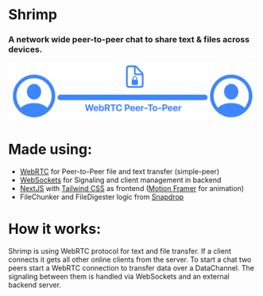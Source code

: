 # Shrimp

### A network wide peer-to-peer chat to share text & files across devices.

<img src="https://raw.githubusercontent.com/officialEmmel/shrimp-ui/main/rtc_con.png" width="500"></img>

# Made using:

- [WebRTC](https://webrtc.org/) for Peer-to-Peer file and text transfer (simple-peer)
- [WebSockets](https://developer.mozilla.org/de/docs/Web/API/WebSockets_API) for Signaling and client management in backend
- [NextJS](https://nextjs.org/) with [Tailwind CSS](https://tailwindcss.com/) as frontend ([Motion Framer](https://www.framer.com/motion/) for animation)
- FileChunker and FileDigester logic from [Snapdrop](https://snapdrop.net/)

# How it works:

Shrimp is using WebRTC protocol for text and file transfer. If a client connects it gets all other online clients from the server. To start a chat two peers start a WebRTC connection to transfer data over a DataChannel. The signaling between them is handled via WebSockets and an external backend server.
